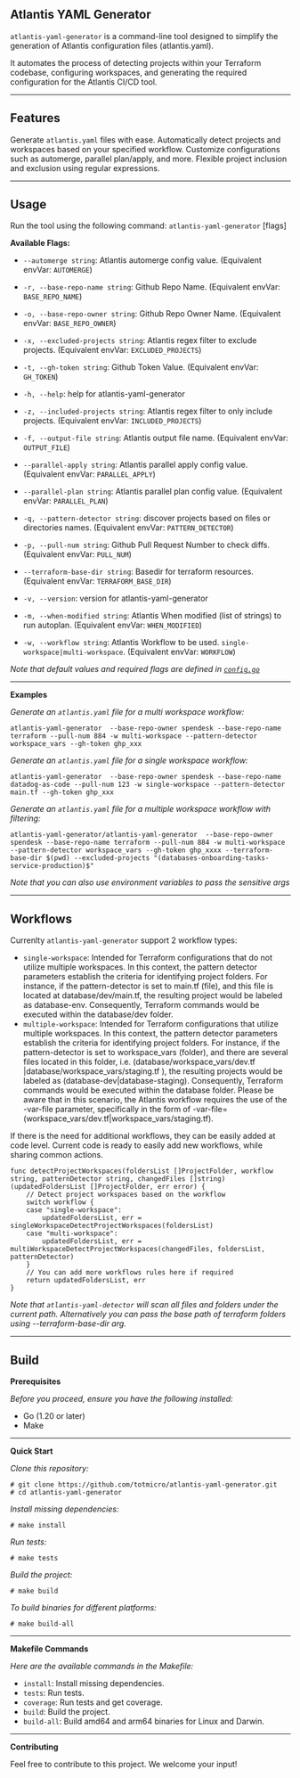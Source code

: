 **Atlantis YAML Generator**
--------------------------


`atlantis-yaml-generator` is a command-line tool designed to simplify the generation of Atlantis configuration files (atlantis.yaml).

It automates the process of detecting projects within your Terraform codebase, configuring workspaces, and generating the required configuration for the Atlantis CI/CD tool.

--------
**Features**
------------

Generate `atlantis.yaml` files with ease.
Automatically detect projects and workspaces based on your specified workflow.
Customize configurations such as automerge, parallel plan/apply, and more.
Flexible project inclusion and exclusion using regular expressions.

-----

**Usage**
---------

Run the tool using the following command:
`atlantis-yaml-generator` [flags]


**Available Flags:**



-  `--automerge string`: Atlantis automerge config value. (Equivalent envVar: `AUTOMERGE`)

-  `-r, --base-repo-name string`: Github Repo Name. (Equivalent envVar: `BASE_REPO_NAME`)

-  `-o, --base-repo-owner string`: Github Repo Owner Name. (Equivalent envVar: `BASE_REPO_OWNER`)

-  `-x, --excluded-projects string`: Atlantis regex filter to exclude projects. (Equivalent envVar: `EXCLUDED_PROJECTS`)

-  `-t, --gh-token string`: Github Token Value. (Equivalent envVar: `GH_TOKEN`)

-  `-h, --help`: help for atlantis-yaml-generator

-  `-z, --included-projects string`: Atlantis regex filter to only include projects. (Equivalent envVar: `INCLUDED_PROJECTS`)

-  `-f, --output-file string`: Atlantis output file name. (Equivalent envVar: `OUTPUT_FILE`)

-  `--parallel-apply string`: Atlantis parallel apply config value. (Equivalent envVar: `PARALLEL_APPLY`)

-  `--parallel-plan string`: Atlantis parallel plan config value. (Equivalent envVar: `PARALLEL_PLAN`)

-  `-q, --pattern-detector string`: discover projects based on files or directories names. (Equivalent envVar: `PATTERN_DETECTOR`)

-  `-p, --pull-num string`: Github Pull Request Number to check diffs. (Equivalent envVar: `PULL_NUM`)

-  `--terraform-base-dir string`: Basedir for terraform resources. (Equivalent envVar: `TERRAFORM_BASE_DIR`)

-  `-v, --version`: version for atlantis-yaml-generator

-  `-m, --when-modified string`: Atlantis When modified (list of strings) to run autoplan. (Equivalent envVar: `WHEN_MODIFIED`)

-  `-w, --workflow string`: Atlantis Workflow to be used. `single-workspace|multi-workspace`. (Equivalent envVar: `WORKFLOW`)


*Note that default values and required flags are defined in [`config.go`](pkg/config/config.go)*

--------

**Examples**

*Generate an `atlantis.yaml` file for a multi workspace workflow:*
  ```
  atlantis-yaml-generator  --base-repo-owner spendesk --base-repo-name terraform --pull-num 884 -w multi-workspace --pattern-detector workspace_vars --gh-token ghp_xxx
  ```
*Generate an `atlantis.yaml` file for a single workspace workflow:*
  ```
  atlantis-yaml-generator  --base-repo-owner spendesk --base-repo-name datadog-as-code --pull-num 123 -w single-workspace --pattern-detector main.tf --gh-token ghp_xxx
  ```
*Generate an `atlantis.yaml` file for a multiple workspace workflow with filtering:*
  ```
  atlantis-yaml-generator/atlantis-yaml-generator  --base-repo-owner spendesk --base-repo-name terraform --pull-num 884 -w multi-workspace --pattern-detector workspace_vars --gh-token ghp_xxxx --terraform-base-dir $(pwd) --excluded-projects "(databases-onboarding-tasks-service-production)$"
  ```

*Note that you can also use environment variables to pass the sensitive args*

-------

**Workflows**
-------------

Currenlty `atlantis-yaml-generator` support 2 workflow types:
- `single-workspace`: Intended for Terraform configurations that do not utilize multiple workspaces. In this context, the pattern detector parameters establish the criteria for identifying project folders. For instance, if the pattern-detector is set to main.tf (file), and this file is located at database/dev/main.tf, the resulting project would be labeled as database-env. Consequently, Terraform commands would be executed within the database/dev folder.
- `multiple-workspace`: Intended for Terraform configurations that utilize multiple workspaces. In this context, the pattern detector parameters establish the criteria for identifying project folders. For instance, if the pattern-detector is set to workspace_vars (folder), and there are several files located in this folder, i.e. (database/workspace_vars/dev.tf |database/workspace_vars/staging.tf ), the resulting projects would be labeled as (database-dev|database-staging). Consequently, Terraform commands would be executed within the database folder. Please be aware that in this scenario, the Atlantis workflow requires the use of the -var-file parameter, specifically in the form of -var-file=(workspace_vars/dev.tf|workspace_vars/staging.tf).

If there is the need for additional workflows, they can be easily added at code level. Current code is ready to easily add new workflows, while sharing common actions.
```
func detectProjectWorkspaces(foldersList []ProjectFolder, workflow string, patternDetector string, changedFiles []string) (updatedFoldersList []ProjectFolder, err error) {
	// Detect project workspaces based on the workflow
	switch workflow {
	case "single-workspace":
		updatedFoldersList, err = singleWorkspaceDetectProjectWorkspaces(foldersList)
	case "multi-workspace":
		updatedFoldersList, err = multiWorkspaceDetectProjectWorkspaces(changedFiles, foldersList, patternDetector)
	}
	// You can add more workflows rules here if required
	return updatedFoldersList, err
}
```

*Note that `atlantis-yaml-detector` will scan all files and folders under the current path. Alternatively you can pass the base path of terraform folders using --terraform-base-dir arg.*

-------

**Build**
---------

**Prerequisites**

*Before you proceed, ensure you have the following installed:*
- Go (1.20 or later)
- Make

--------
**Quick Start**

*Clone this repository:*
```
# git clone https://github.com/totmicro/atlantis-yaml-generator.git
# cd atlantis-yaml-generator
```
*Install missing dependencies:*
```
# make install
```

*Run tests:*
```
# make tests
```
*Build the project:*
```
# make build
```
*To build binaries for different platforms:*
```
# make build-all
```
--------
**Makefile Commands**

*Here are the available commands in the Makefile:*

*   `install`: Install missing dependencies.
*   `tests`: Run tests.
*   `coverage`: Run tests and get coverage.
*   `build`: Build the project.
*   `build-all`: Build amd64 and arm64 binaries for Linux and Darwin.
------------
**Contributing**

Feel free to contribute to this project. We welcome your input!

